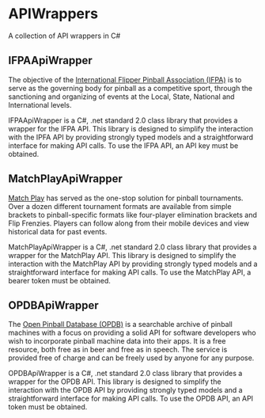 # APIWrappers
A collection of API wrappers in C#

## IFPAApiWrapper

The objective of the [International Flipper Pinball Association (IFPA)](https://www.ifpapinball.com/) is to serve as the governing body for pinball as a competitive sport, through the sanctioning and organizing of events at the Local, State, National and International levels.

IFPAApiWrapper is a C#, .net standard 2.0 class library that provides a wrapper for the IFPA API. This library is designed to simplify the interaction with the IPFA API by providing strongly typed models and a straightforward interface for making API calls. To use the IFPA API, an API key must be obtained.

## MatchPlayApiWrapper

[Match Play](https://app.matchplay.events/) has served as the one-stop solution for pinball tournaments. Over a dozen different tournament formats are available from simple brackets to pinball-specific formats like four-player elimination brackets and Flip Frenzies. Players can follow along from their mobile devices and view historical data for past events.

MatchPlayApiWrapper is a C#, .net standard 2.0 class library that provides a wrapper for the MatchPlay API. This library is designed to simplify the interaction with the MatchPlay API by providing strongly typed models and a straightforward interface for making API calls. To use the MatchPlay API, a bearer token must be obtained.

## OPDBApiWrapper

The [Open Pinball Database (OPDB)](https://opdb.org/) is a searchable archive of pinball machines with a focus on providing a solid API for software developers who wish to incorporate pinball machine data into their apps. It is a free resource, both free as in beer and free as in speech. The service is provided free of charge and can be freely used by anyone for any purpose.

OPDBApiWrapper is a C#, .net standard 2.0 class library that provides a wrapper for the OPDB API. This library is designed to simplify the interaction with the OPDB API by providing strongly typed models and a straightforward interface for making API calls. To use the OPDB API, an API token must be obtained.


